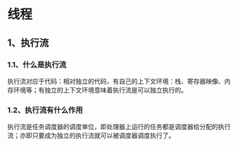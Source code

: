 # 线程
## 1、执行流
### 1.1、什么是执行流
执行流对应于代码：相对独立的代码，有自己的上下文环境：栈、寄存器映像、内存环境等；有独立的上下文环境意味着执行流是可以独立执行的。  

### 1.2、执行流有什么作用
执行流是任务调度器的调度单位，即处理器上运行的任务都是调度器给分配的执行流；亦即只要成为独立的执行流就可以被调度器调度执行了。  

